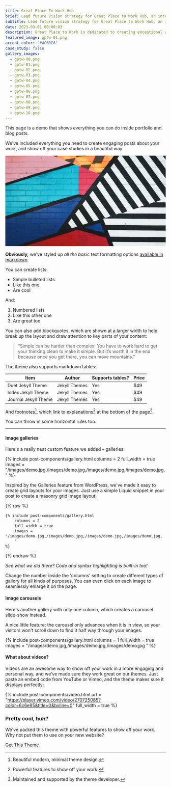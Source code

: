 ```yaml
---
title: Great Place To Work Hub
brief: Lead future vision strategy for Great Place to Work Hub, an interactive way to complement HCM data demographics with how employees feel about their workplace.
subtitle: Lead future vision strategy for Great Place to Work Hub, an interactive way to complement HCM data demographics with how employees feel about their workplace.
date: 2023-03-01 00:00:03
description: Great Place to Work is dedicated to creating exceptional workplace cultures. By providing research, consultancy, and certification programs, it helps organizations foster trust, pride, and camaraderie among employees. Its annual best workplace lists inspire companies to be outstanding employers.
featured_image: gptw-01.png
accent_color: "#4C60E6"
case_study: false
gallery_images:
  - gptw-00.png
  - gptw-01.png
  - gptw-02.png
  - gptw-03.png
  - gptw-04.png
  - gptw-05.png
  - gptw-06.png
  - gptw-07.png
  - gptw-08.png
  - gptw-09.png
  - gptw-10.png
---
```


This page is a demo that shows everything you can do inside portfolio and blog posts.

We've included everything you need to create engaging posts about your work, and show off your case studies in a beautiful way.

![](/images/demo.jpg)

**Obviously,** we’ve styled up _all the basic_ text formatting options [available in markdown](https://github.com/adam-p/markdown-here/wiki/Markdown-Cheatsheet).

You can create lists:

- Simple bulleted lists
- Like this one
- Are cool

And:

1. Numbered lists
2. Like this other one
3. Are great too

You can also add blockquotes, which are shown at a larger width to help break up the layout and draw attention to key parts of your content:

> “Simple can be harder than complex: You have to work hard to get your thinking clean to make it simple. But it’s worth it in the end because once you get there, you can move mountains.”

The theme also supports markdown tables:

| Item                 | Author        | Supports tables? | Price |
| -------------------- | ------------- | ---------------- | ----- |
| Duet Jekyll Theme    | Jekyll Themes | Yes              | $49   |
| Index Jekyll Theme   | Jekyll Themes | Yes              | $49   |
| Journal Jekyll Theme | Jekyll Themes | Yes              | $49   |

And footnotes[^1], which link to explanations[^2] at the bottom of the page[^3].

[^1]: Beautiful modern, minimal theme design.
[^2]: Powerful features to show off your work.
[^3]: Maintained and supported by the theme developer.

You can throw in some horizontal rules too:

---

#### Image galleries

Here's a really neat custom feature we added – galleries:

{% include post-components/gallery.html
	columns = 2
	full_width = true
	images = "/images/demo.jpg,/images/demo.jpg,/images/demo.jpg,/images/demo.jpg,
	"
%}

Inspired by the Galleries feature from WordPress, we've made it easy to create grid layouts for your images. Just use a simple Liquid snippet in your post to create a masonry grid image layout:

{% raw %}

```liquid
{% include post-components/gallery.html
	columns = 2
	full_width = true
	images = "/images/demo.jpg,/images/demo.jpg,/images/demo.jpg,/images/demo.jpg,
	"
%}
```

{% endraw %}

_See what we did there? Code and syntax highlighting is built-in too!_

Change the number inside the 'columns' setting to create different types of gallery for all kinds of purposes. You can even click on each image to seamlessly enlarge it on the page.

#### Image carousels

Here's another gallery with only one column, which creates a carousel slide-show instead.

A nice little feature: the carousel only advances when it is in view, so your visitors won't scroll down to find it half way through your images.

{% include post-components/gallery.html
	columns = 1
	full_width = true
	images = "/images/demo.jpg,/images/demo.jpg,/images/demo.jpg
	"
%}

#### What about videos?

Videos are an awesome way to show off your work in a more engaging and personal way, and we’ve made sure they work great on our themes. Just paste an embed code from YouTube or Vimeo, and the theme makes sure it displays perfectly:

{% include post-components/video.html
	url = "https://player.vimeo.com/video/270725085?color=6c6e95&title=0&byline=0"
	full_width = true
%}

### Pretty cool, huh?

We've packed this theme with powerful features to show off your work.
Why not put them to use on your new website?

<a href="https://jekyllthemes.io/theme/made-portfolio-jekyll-theme" class="button--fill">Get This Theme</a>

